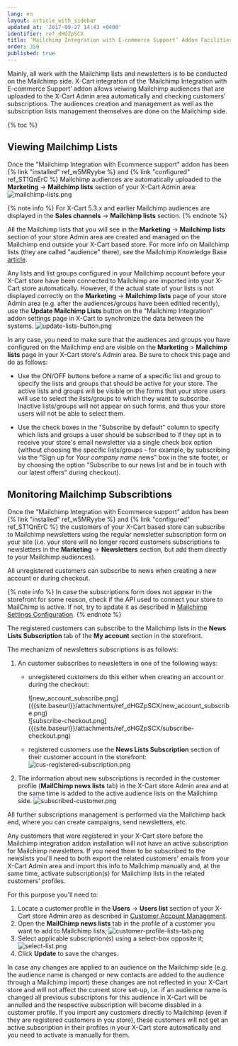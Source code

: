 ```yaml
---
lang: en
layout: article_with_sidebar
updated_at: '2017-09-27 14:43 +0400'
identifier: ref_dHGZpSCX
title: ‘Mailchimp Integration with E-commerce Support’ Addon Facilities
order: 350
published: true
---
```

Mainly, all work with the Mailchimp lists and newsletters is to be conducted on the Mailchimp side. X-Cart integration of the ‘Mailchimp Integration with E-commerce Support’ addon allows veiwing Mailchimp audiences that are uploaded to the X-Cart Admin area automatically and checking customers' subscriptions. The audiences creation and management as well as the subscription lists management themselves are done on the Mailchimp side. 

{% toc %}

## Viewing Mailchimp Lists

Once the "Mailchimp Integration with Ecommerce support" addon has been {% link "installed" ref_w5MRyybe %} and {% link "configured" ref_ST1QnErC %} Mailchimp audiences are automatically uploaded to the **Marketing** -> **Mailchimp lists** section of your X-Cart Admin area:
![mailchimp-lists.png]({{site.baseurl}}/attachments/ref_dHGZpSCX/mailchimp-lists.png)

{% note info %}
For X-Cart 5.3.x and earlier Mailchimp audiences are displayed in the **Sales channels** -> **Mailchimp lists** section.
{% endnote %}

All the Mailchimp lists that you will see in the **Marketing** -> **Mailchimp lists** section of your store Admin area are created and managed on the Mailchimp end outside your X-Cart based store. For more info on Mailchimp lists (they are called "audience" there), see the Mailchimp Knowledge Base [article](http://kb.mailchimp.com/lists). 

Any lists and list groups configured in your Mailchimp account before your X-Cart store have been connected to Mailchimp are imported into your X-Cart store automatically. However, if the actual state of your lists is not displayed correctly on the **Marketing** -> **Mailchimp lists** page of your store Admin area (e.g. after the audiences/groups have been editied recently), use the **Update Mailchimp Lists** button on the "Mailchimp Integration" addon settings page in X-Cart to synchronize the data between the systems. 
![update-lists-button.png]({{site.baseurl}}/attachments/ref_dHGZpSCX/update-lists-button.png)

In any case, you need to make sure that the audiences and groups you have configured on the Mailchimp end are visible on the **Marketing** > **Mailchimp lists** page in your X-Cart store's Admin area. Be sure to check this page and do as follows:
   
   * Use the ON/OFF buttons before a name of a specific list and group to specify the lists and groups that should be active for your store. The active lists and groups will be visible on the forms that your store users will use to select the lists/groups to which they want to subscribe. Inactive lists/groups will not appear on such forms, and thus your store users will not be able to select them.
   
   * Use the check boxes in the "Subscribe by default" column to specify which lists and groups a user should be subscribed to if they opt in to receive your store's email newsletter via a single check box option (without choosing the specific lists/groups - for example, by subscribing via the "Sign up for *Your company name* news" box in the site footer, or by choosing the option "Subscribe to our news list and be in touch with our latest offers" during checkout).

## Monitoring Mailchimp Subscribtions

Once the "Mailchimp Integration with Ecommerce support" addon has been {% link "installed" ref_w5MRyybe %} and {% link "configured" ref_ST1QnErC %} the customers of your X-Cart based store can subscribe to Mailchimp newsletters using the regular newsletter subscription form on your site (i.e. your store will no longer record customers subscriptions to newsletters in the **Marketing** -> **Newsletters** section, but add them directly to your Mailchimp audiences). 

All unregistered customers can subscribe to news when creating a new account or during checkout. 

{% note info %}
In case the subscriptions form does not appear in the storefront for some reason, check if the API used to connect your store to MailChimp is active. If not, try to apdate it as described in [Mailchimp Settings Configuration](https://kb.x-cart.com/modules/mailchimp_integration_with_e-commerce_support/configuring_the_mailchimp_integration_with_e-commerce_support_module.html#mailchimp-settings-configuration "‘Mailchimp Integration with E-commerce Support’ Addon Facilities").
{% endnote %}

The registered customers can subscribe to the Mailchimp lists in the **News Lists Subscription** tab of the **My account** section in the storefront.
 
The mechanizm of newsletters subscriptions is as follows:
1. An customer subscribes to newsletters in one of the following ways:
   * unregistered customers do this either when creating an account or during the checkout:
     <div class="ui stackable two column grid">
        <div class="column" markdown="span">![new_account_subscribe.png]({{site.baseurl}}/attachments/ref_dHGZpSCX/new_account_subscribe.png)</div>
        <div class="column" markdown="span">![subscribe-checkout.png]({{site.baseurl}}/attachments/ref_dHGZpSCX/subscribe-checkout.png)</div>
     </div>

   * registered customers use the **News Lists Subscription** section of their customer account in the storefront:
     ![cus-registered-subscription.png]({{site.baseurl}}/attachments/ref_dHGZpSCX/cus-registered-subscription.png)

2. The information about new subscriptions is recorded in the customer profile (**MailChimp news lists** tab) in the X-Cart store Admin area and at the same time is added to the active audience lists on the Mailchimp side.
   ![subscribed-customer.png]({{site.baseurl}}/attachments/ref_dHGZpSCX/subscribed-customer.png)

All further subscriptions management is performed via the Mailchimp back end, where you can create campaigns, send newsletters, etc.

Any customers that were registered in your X-Cart store before the Mailchimp integration addon installation will not have an active subscription for Mailchimp newsletters. If you need them to be subscribed to the newslists you'll need to both export the related customers' emails from your X-Cart Admin area and import this info to Mailchimp manually and, at the same time, activate subscription(s) for Mailchimp lists in the related customers' profiles. 

For this purpose you'll need to:
1. Locate a customer profile in the **Users** -> **Users list** section of your X-Cart store Admin area as described in [Customer Account Management](https://kb.x-cart.com/users/editing_user_profile_fields.html#customer-accounts-management "‘Mailchimp Integration with E-commerce Support’ Addon Facilities").
2. Open the **MailChimp news lists** tab in the profile of a customer you want to add to Mailchimp lists;
   ![customer-profile-lists-tab.png]({{site.baseurl}}/attachments/ref_dHGZpSCX/customer-profile-lists-tab.png)
2. Select applicable subscription(s) using a select-box opposite it;
   ![select-list.png]({{site.baseurl}}/attachments/ref_dHGZpSCX/select-list.png)
3. Click **Update** to save the changes.

In case any changes are applied to an audience on the Mailchimp side (e.g. the audience name is changed or new contacts are added to the audience through a Mailchimp import) these changes are not reflected in your X-Cart store and will not affect the current store set-up, i.e. if an audience name is changed all previous subscriptons for this audience in X-Cart will be annulled and the respective subscription will become disabled in a customer profile. If you import any customers directly to Mailchimp (even if they are registered customers in you store), these customers will not get an active subscription in their profiles in your X-Cart store automatically and you need to activate is manually for them.
